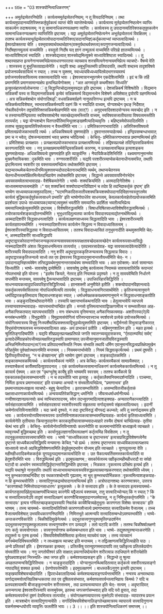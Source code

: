 +++
title = "03 शास्त्रयोनित्वाधिकरणम्"

+++
अमूर्तद्रव्येतरनिष्ठेति । कार्यत्वममूर्तद्रव्येतरनिष्ठम्; न तु वियदादिनिष्ठम् । तथा कार्यत्वमुपादानव्यतिरिक्त्तकर्तृपूर्वकत्वं व्याप्तं चेति व्याप्तेश्चेत्यर्थः । कार्यत्वस्य मूर्तद्रव्येतरनिष्ठत्वेन व्याप्तिः साकल्येन तदाश्रयत्वम्; न तु सामानाधिकरणयलक्षणा व्याप्तिः । कार्यत्वस्य तु उपादानव्यतिरिक्त्तकतृपूवकत्वेन सामानाधिकरण्यलक्षणा व्याप्तिरिति द्रष्टव्यम् । यद्वा अमूर्तद्रव्येतरनिष्ठेत्यनेन अभूर्तद्रव्येतरत्वं विवक्षितम् । ततश्च कार्यत्वस्याभूर्तद्रव्येतरत्वोपादानाव्यतिरिक्त्त(पादानाभिज्ञ)कर्तृकत्वाभ्यां व्याप्तत्वादित्यर्थः । ईश्वरप्रोक्ततया चेति । वक्त्तृवाक्यार्थयथार्थज्ञान(वक्त्तुर्यथाथर्वक्त्तत्व)रूपगुणजन्यत्वादित्यर्थः । निर्दोषज्ञानमूलत्वं वाच्यमिति । वस्तुतो निर्दोष यत् ज्ञानं तन्मूलत्वं वाच्यमिति परिग्रहे ज्ञातव्यमित्यर्थः । साध्याविशिष्टत्वं स्यादिति । शास्त्रवेद्यत्वात् शास्त्रवेद्यमित्युक्त्ते साध्याविशिष्टता स्यादित्यर्थः ।। तु शब्दस्याप्राप्त इत्यनेनान्वयमभिप्रेत्यावधारणपरतया व्याख्याय शस्त्रमित्यनेनान्वयमभिप्रेत्य व्याचष्टे- वैषम्ये वेति । शास्त्रस्य तु बुभुत्सितग्राह्यत्वेनेति । यद्यपि शब्दः अबुभुत्सितमपि प्रतिपादयति, तथापि शब्दस्य तादृशविषये प्रयोजनपर्यवसायित्वं न स्यात् । तच्च न युक्त्तम्, स्वाध्यायविध्यध्यापितवेदभागस्यावश्यं प्रयोजनपर्यवसायित्वस्य वक्त्तव्यत्वादिति भावः । ईश्वरमात्रानभ्युपगमेन एकदेशित्वमिति । इदं च किं तर्हि प्रमाणमिति प्रमाणसामान्याक्षेप इत्यभिप्रायेणोक्तम् । "अत आगमादृते कथमीश्वरः सिध्यति' इत्युपसंहारपर्यालोचनाया ं तु सिद्धान्तिचोद्यत्वमुपपद्यत इति द्रष्टव्यम् । देशसन्निकर्षं विशिषतेति । विद्यमानः सन्निकर्षो यस्य स विद्यमानसन्निकर्षः इत्येवं सन्निकषर्स्य विद्यमानत्वेन विशेषणे अविशेषात् द्वयोरपि ग्रहणमित्यर्थः । अत्र सन्निकर्षशब्देन संयोगादिषड्िवधसन्निकषर्ग्रहणे नानुपपत्तिगन्ध इत्यपि द्रष्टव्यम् । न च सन्निकर्षत्वाविशेषात्, स्वभावसन्निकर्षस्यापि ग्रहणं किं न स्यादिति वाच्यम्, योग्यशब्देन पृथङ् निर्देशात् गोबलीवर्दनयेन तद्वयतिरिक्त्तसन्निकर्षग्रहणमिति भावः (वात्?) । अनुद्भवादिवशादयोग्यस्य व्यवच्छेद इति । न च तस्याप्यतीन्द्रियतया स्वविषयशब्देनैव व्यवच्छेद्यत्वमस्त्विति वाच्यम्, स्वविषयसजातीयतया विषयत्वमस्तीति तात्पर्यात् । यद्वा योग्यशब्देन पितगतपीतिमाभिभूतशङ्खश्वैत्यादिव्यावृत्तिः । बहिष्ट्वमेवोपपादितमिति । ततश्च सुखदुःखव्यतिरिक्त्तेत्यस्य न वैयर्थ्यमिति भाव ः । प्रमितिकारणाभावादिति । अतिरिक्त्तविषयत्वे प्रमितत्वप्रयोजकाभावादि त्यर्थः । अधिकविषयत्वे दूषणमाहेति । दूषरान्तरमप्याहेत्यर्थः । इन्द्रियसम्बन्धाभावात् प्रमा च न भवेत्; दोषजन्यत्वावश्यं भवत् भ्रमश्च भवेदित्यर्थः । केचित्तु- प्रमितिकारणाभावान्न प्रमाण्यमित्यर्थ इति । प्रमितिशब्दः प्रत्यक्षपरः । प्रत्यक्षत्वप्रयोजकाभावान्न प्रत्यक्षत्वमित्यर्थः । तद्विषयप्रत्यक्षे तदिन्द्रियसन्निकर्षस्य कारणत्वादिति भावः । ननु प्रत्यक्षप्रमायामेवेन्द्रियसन्निकर्षः कारणम्, न प्रत्यक्षत्वावच्छिन्न इत्याशङ्कय दूषणमाहेत्याह- अधिकविषयत्वे दूषणमाहेति इति व्याकुर्वन्ति । नैयायिकैकदेशिभिरिति । वक्ष्यमाणानुमानमेव मुख्यनैयायिकक्तर्ृकमिति भावः । रुग्णपरशरीरेति । यद्यपि परशरीरस्याप्येकचेतनाधीनत्वमस्ति, तथापि द्रष्टमित्यस्य स्वशरीर एव वक्त्तव्यत्वमभिप्रेत्य तथोक्तमिति द्रष्टव्यम् । यद्यप्यारब्धमेकचेतनाधीनमित्युक्त्तावप्यदोपादचेतनारब्दमिति व्यर्थम्, तथाप्यचेतनस्य चेतनाधीनत्वमपेक्षितमित्येतदभिप्रायेण तथोक्तमिति द्रष्टव्यम् । सिद्धान्ते अवयवावयविनोरभेदेन अवयवसमवेतत्वाभावादाह- वैशेषिकमतेनेति । भाष्ये- शक्यक्रियमिति । अस्मदादिनेतिशेषः । साध्यसमव्याप्तत्वमाहेति ।" यत् शक्यक्रियं शक्योपादानादिविज्ञानं च तदेव हि तदभिज्ञकर्तृकं दृष्टम्' इति भाष्येण साध्यव्यापकत्वमुपपादितम् ; "घटमणिकादिसजातीयशक्यक्रियशक्योपादानादिविज्ञानवस्तुगतमेव कार्यत्वं बुद्धिमत्कर्तृपूर्वकत्वसाधने प्रभवति' इति भाष्येणोपाधेरेव साधनत्वम्, केवलकार्यत्वहेतोरप्रयोजकत्वमिति प्रदर्शयता उपाधेः साध्यव्वापक(व्याप्य)त्वमुक्त्तं भवतीति समव्याप्तिः प्रदर्शिता भवतीत्यभिप्रेत्य समव्याप्तिमाहेत्युक्त्तमिति द्रष्टव्यम् । विशेषविरुद्धत्वमिति । सिषाधयिषितसाध्याविशेषविरुद्धत्वमित्यर्थः । तयोरकायर्त्वशङ्काद्योतनार्थमिति । भूभूधरादितुल्यतया कार्यत्य विवादास्पदत्वद्योतनार्थमित्यर्थः । अस्मदादिशरीरे सिद्धसाधनत्वादिति । कार्यत्वलक्षणसाध्यस्य सिद्धत्वादिति भावः । ईश्वरशरीरस्यापि कार्यताज्ञापनार्थमिति । नन्वस्मदादिशरीरस्य कार्यत्वेन सिद्धस्य न विवादाध्यासितत्वम् । ईश्वरशरीरस्यासिद्धतया न विवादाध्यासितत्वम् । ततश्च विवादाध्यासितं तनुभुवनादीति कथमुक्त्तमिति चेत्- न, अस्मदादिशरीरे साध्यसिद्धावपि अदृष्टाद्वारकोपादानगोचरजन्यकृत्यजन्यसावयवत्वरूपपक्षतावच्छेदकावच्छेदेन कार्यत्वरूपसाध्यासिद्धेः नास्मदादिशरीरे अंशतः सिद्धसाधनमित्यत्र तात्पर्यात् । एतदस्वरसादेवाह- यद्वा सावयवत्वादेवेत्यादेरिति । शरीरस्यापि विवादपदत्वादिति । ननु शरीरे अदृष्टद्वारककृतिजन्यत्वस्य सिद्धत्वान्न विवादः । अदृष्टद्वारककृतिजन्यत्वे साध्ये तत एव ईश्वरस्य सिद्धत्वादनुमानान्तरवैयर्थ्यमिति चेत्- न । उपादानाद्यभिज्ञत्ववेषेण तत्सिद्धयर्थमनुमानान्तरसार्थक्य सम्भवादिति भावः । अत एवोक्तम्- कर्ता सामान्यतः सिध्यतीति । भाष्ये- सावयवेषु द्रव्येष्विति । सावयवेषु द्रव्येषु कार्यत्वस्य नियामकं सावयत्वातिरेकि रूपान्तरं नोपलभामहे इति योजना । "इदमेव क्रियते, नेतरत् इति नियामकं प्रदृश्यते । न तु सावयवेष्विति निर्धारणे सप्तमीति मन्तव्यम्, सावयवेषु द्वैरूप्याभावादिति द्रष्टव्यम् । उपाधिपरिहारसिद्धिरिति । साधनव्यापकत्वादुपाधिवपरिहारसिद्धिरित्यर्थः । ज्ञानशक्त्ती अनुमीयेते इतीति । शक्त्योपादानविज्ञानत्वादेः सकर्तृकत्वपर्यवसिततया नोपाधित्वमित्यपि तात्पर्यम् । सिद्धसाधनत्वनिरासार्थमिति । कृतिजन्यत्वानुमाने धर्मादिद्वारककृतिमादाय सिद्दसाधनशङ्का स्यात् । धर्माधर्मपक्षककवक्ष्यमाणानुमाने न सिद्धसाधनशङ्कापीति भावः । अङ्कुरादिशब्दोपादानेनेति । तस्यापि पक्षान्तभार्वकथनादिति भावः । हेतुत्वाभावेपि व्याप्तत्वे तस्याप्यवश्यम्भावादाह- व्याप्त्यभावोप्यभिप्रेत इति । मनसो वृत्तिमत्वाभावाद्विपक्षगामीत्व न सम्भवतीत्यत आह- अनैकान्तिकतयात् व्याप्त्यभावादिति । मनः संबन्धस्य वृत्तिमन्वात् अनैकान्तिकत्वमाह- अशरीरस्या(रे)पि मनसंबन्धस्येति । विभुद्रव्येति । विमुद्रव्यसंयोगित्वं परिस्पन्दवत्त्वञ्च स्पर्शवत्त्वे प्रत्येकं प्रयोजकमित्यर्थः । संयोगित्वमात्रस्य विभुषु निःस्पर्शेष्वतिप्रसक्त्तत्वाद्विभुद्रव्येत्युक्त्तमिति द्रष्टव्यम् । भाट्टैर्मनसो विभुत्वाङ्गीकारात् विभुसंयोगाश्रयत्वस्य मनस्यभावादित्यत आह- अयं प्राभाकरं प्रतीति । महिमगुणशालिन इति । महत इत्यर्थः । श्रुतिलिङ्गादिष्वपीति । यद्यपि शीघ्रप्रवृत्तप्रत्यक्षप्रतिपन्ने जगति स्वातन्त्र्यव्युदासकस्य, "र्एतदात्म्यमिदं सर्वम्' इत्यादेर्धर्मिग्राहकोपजीव्यप्रत्यक्षविरुद्धस्यापि प्रामाण्यवत् उपजीव्यानुमानजातीयविरुद्धस्यापि अभिन्ननिमित्तोपादान(त्व?)स्य प्रतिपादनमस्त्विति नियमः संभवति तथापि धर्मिण एवानुमानसिद्धत्वप्रतिक्षेपमुखेन परिहर्तुमेव पूर्वपक्षोत्त्थापनमिति मन्तव्यम् ।। नियममन्तर्भाव्येति । नियमं सिद्धवत्कृत्येत्यर्थः । प्रथमं दूषयति । द्वितीयतृतीययोस्तु, "न च क्षेत्रज्ञानाम्' इति भाष्येण दूषणं द्रष्टव्यम् । शङ्काद्योतकमिति । शङ्कासम्भावकमित्यर्थः । कार्यत्वस्यैकत्वं नामेति । अत्र केचित्- कार्यत्वस्यैकत्वं सामग्रयैक्यात् । तस्याश्चैकत्वं कार्यैक्यादित्युपपादनात् । एकं कार्यत्वमेकत्वसामानाधिकरणं कार्यत्वमेककार्यत्वमित्यर्थः । न तु कायर्त्व र्एक्यम् । अत एव "पृथग्भूतेषु कार्येषु इति भाष्यमपि स्वरसम् । ततश्च कार्यैकत्वे हि एककालकर्तृकत्वसम्भावनापि । न च तदस्तीति भाव इत्याहुः । कर्तृकालैक्यनियमादर्शनादिति । पञ्चम्याः, निर्मिता इत्यत्र प्रमाणभावात्' इति पञ्चम्या अन्वयो न संभवतीत्यभिप्रेत्य, "प्रमाणाभाव' इति प्रथमान्तपदमध्याहृत्य व्याचष्टे- बहुषु चेत्यादिना । इतरासम्भावितेति । असम्भावितजीकर्तृताकं पक्षासाधारणाकार्यत्वमित्यर्थः । अन्वयव्यतिरेकसिद्धान् धर्मानिति । जीवत्वधर्माधर्मानीत्यर्थः । नन्वीश्वरज्ञानप्रयत्नयोः कथं व्यभिचारापादनम्, स्वेन तदभ्युपगमादित्याशङ्क्याह- अन्यतरानैकान्त्यादिति । सर्वसंहारदशायामिति । सर्वसंहारदशायां स्वशरीरस्यापि संहृततया सर्गाद्यसमये संहृतत्वादित्यथर्ः । इदानीं क्रमेणोत्पत्तिविनाशाविति । यदा क्रमो दृश्यते, न तदा दृष्टविरुद्धं यौगपद्यं कल्प्यते; अपि तु स्वर्गाद्यसमय इति भावः । कार्यत्वस्योत्त्पविमत्त्वरूपस्य उत्पत्तिविनाशकल्पकत्वासम्भवमभिप्रयन्नाह- कार्यत्वं कृतिसाध्यत्वमिति । कार्यत्वेनेति तृतीयायाः क्रियानुपादानेन कारकतृतीयात्वासम्भवादध्याहारे तस्यैव दोषत्वं चाभिप्रेत्याह- तृतीया चेत्थं भाव इति । केचित्तु- कार्यत्वेनोत्पत्तिविनाशयोः कल्पनेपीति वा कल्पमानयोरिति बाध्याहृत्ये व्याचक्षते । व्यावृत्त्यर्थो बुद्धिमच्छब्द इति । कार्यानुकूलज्ञानादिमत्वलक्षणं कर्तृत्वमिह विवक्षितम् । न तु तदनुकूलव्यापारवत्त्वमात्रमिति भावः । भाष्ये "साध्यविकलता च दृष्टान्तस्य' इत्यत्राप्रसिद्धविशेषणत्वेनैव दृष्टान्ते साध्यवैकल्यसिद्धिमपि मन्यमानाः केचित् "चो ह्यर्थः । ततश्च दृष्टान्तस्य साध्यविकलत्वात्पक्षस्य साध्यवत्वे साध्ये अप्रसिद्धविशेषणत्वमिति हेतुहेतुमद्भावेन योज्यम् इति व्याचक्षते । युगपदुत्पत्त्या वेति । महीमहीधरादिकमेककर्तृकं युगपदुत्पद्यमानकायर्त्वादिति वा । उत त्रैकाल्यवर्तिसमस्तकार्यत्वादिति वा हेतुशरीरमिति भावः । विरुद्धमित्यर्थ इति । इदमुपलक्षणम् ; सवर्कार्यत्वस्य पक्षीकृतमहीमहीधरादौ वा सपेक्षे घटादौ वा अभावेन स्वरूपासिद्धिर्दृष्टान्तासिद्धिश्चेति द्रष्टव्यम् । भिन्नकतर्ृकत्वस्य प्रतिक्षेप इत्यर्थ इति । यद्यपि यथाश्रुते नानुपपत्तिः तथापि साध्याभावव्याप्यत्वरूपविरुद्धप्रत्याख्यानप्रकरणवात् तथोक्तमिति ध्येयम् । ननु कुम्भकारशब्दनिर्दिष्ट एव रथकारशब्देनापि गृह्यताम्; मा भूत् कुम्भरथयोर्भिन्नकतर्ृकत्वमित्याशङ्कयाह- न हि कुम्भरथयोरिति । सत्त्वादिगुणकद्रव्योपादानत्वभित्यर्थ इति । अत्रोपादानशब्दः कारणमात्रपरः, उत्तरत्र "कारणशब्दो निमित्तोपादानसाधारणः' इत्युकक्त्तेः । के ते सत्त्वादय इति । के ते सत्त्वादय इत्यस्यायमर्थः- कार्यगतसुरवादिहेतुत्वलक्षणवौचित्र्यात् कारणेपि यद्वैजात्यं वक्त्तव्यम्, तत्तु सत्त्वादिभ्योन्यत् किं न स्यात् ? किं च सत्त्वादिरूपत्वेऽपि तादृशं सत्त्वादिलक्षणं कारणवैचित्र्यमुपादानगतमेवास्तु, न तु निमिभूतकर्तृगतमिति । "के सत्त्वादयः' इत्यत्र गर्भिततच्छङ्काद्वयस्यापि निवर्तकं कार्यवैचित्र्यहेतुभूताः कारणगता विशेषाः सत्त्वादयः' इति भाष्यम् । तस्य चायमर्थः- सत्त्वादिव्यतिरिक्त्ते कारणगतवैजात्ये प्रमाणाभावात् सत्त्वादिकमेव वैजात्यम् । तच्च वैजात्यमविशेषात् उभयविधकारणनिष्ठमिति । निमित्तभूते आत्मन्यपि सत्त्वादिसम्बन्धोऽवश्यस्भावीति । भाष्ये- अन्तःकरणविकारेति । चिकीर्षादिमुखेनेत्यर्थः । उद्भूतसत्त्वगुणयुक्त्तमृत्पिण्डदर्शनेन उद्भूतसत्त्वगुणयुक्त्तकुलालस्य सत्त्वगुणवशेन राग उत्पद्यते । ततो घटादि करोति । ततश्च चिकीषर्षालक्षणो रागः कर्तुः सत्त्वयोगायतः । सत्त्वगुणयोगश्च कर्मसम्बन्धायत्त इति भावः । भाष्ये- तद्युक्त्तपुरुषान्तःकरणेति । तद्युक्त्तो यः पुरुष इत्यर्थ । विषयविशेषविशेषिताया इत्येतत् व्याख्येयं पदम् । तस्य व्याख्यानं सर्गस्थेमादिविषयत्वमिति । न त्वध्याहृत्य व्याचष्ट इति मन्तव्यम् । न तद्विलक्षणत्वसिद्धिरित्याहेति पाठः । अन्ये प्रतितर्का इति । ईश्वरपक्षका इत्यथर्ः । प्रतितर्केषु पराम्युपगममादायापि तत् पक्षीकृत्य प्रतितर्कप्रयोगः संभवतीति भावः । ननु जगतोपीश्वरं प्रति साक्षात् प्रयत्नाधिष्ठेयत्वेन शरीरत्वान्न तदधिष्ठाने शरीरापेक्षेति पूर्वपक्ष्याशङ्कां निरस्यति- तथा जगत इति । कर्मवश्यत्वप्रसङ्ग इति । सिद्धान्ते तु श्रुत्या अपहतपाप्मन्वसिद्धिरितिभावः । न चाङ्कुरादाद्दिति । योग्यानुपत्नब्धिबादितत्वात् कर्तृकत्वे सशरीरत्वप्रसङ्गो नापादयितुं शक्यत इत्यर्थः । प्रेरणोपपत्तेश्चेति । इदमुपलक्षणणं । बाधस्तर्केऽनुगुण इत्यपि द्रष्टव्यम् । सङ्खयाविशेषावच्छेदादिति । द्विपरार्धकालादित्यर्थः कर्मवश्यत्वप्रसङ्गपर्यन्तत्वमिति । नन्वस्य अनवस्थायाः सर्गाद्यसमयोत्पत्तिप्रतिबन्धकतया तत एव दूषितत्वसंभवात्, कर्मवश्यत्वपर्यन्तत्वाभिप्रायः किमर्थः ? यदि च प्रलयदशायामपि बीजाङ्कुरन्यायेन शरीरसत्त्वम् , तदा प्रलयत्वव्याघात इति चेत्- सत्यम् । अदृष्टादिवत् अनन्यगत्या ईश्वरशरीरस्यापि सत्त्वमुपेयम्, इतरथा जगत्सर्गासम्भवात् इति यदि परो व्रूयात्, तदा कर्मवश्यत्वपर्यन्तं दूषणं देयमित्यत्र तात्पर्यात् । संयोगलक्षणव्यापारस्य मुक्त्तेऽपि संभवादाह- व्यापारश्च प्रयत्न इति । मात्रशब्देन सत्त्वादिगुणान्वयेति । सर्गादिविषयविशेषानालिङ्गतेच्छामात्रस्य व्यापारत्वे सत्त्वादिगुणान्व यकर्मसम्बन्धयोरपि व्यावृत्तिः फलतीति भावः ।। 3 ।। ।। इति शास्त्रयोनित्वाधिकरणं समाप्तम् ।।